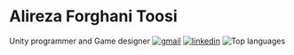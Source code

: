 # Alireza Forghani Toosi
 Unity programmer and Game designer
[![gmail](https://img.shields.io/static/v1?style=flat-square&logo=gmail&label=&message=alirezaft98&labelColor=313131&color=313131)](mailto:alirezaft98@gamil.com)
 [![linkedin](https://img.shields.io/badge/-@alirezaft-313131?style=flat-square&labelColor=313131&logo=LinkedIn&color=313131)](https://www.linkedin.com/in/alirezaft/)
 ![Top languages](https://github-readme-stats.vercel.app/api/top-langs/?username=alirezaft&layout=compact)
 
 

